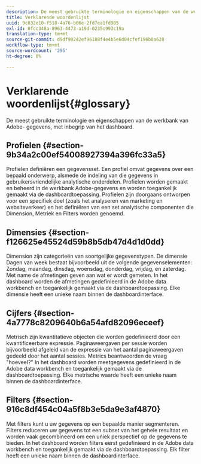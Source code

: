 ```yaml
---
description: De meest gebruikte terminologie en eigenschappen van de werkbank van Adobe- gegevens, met inbegrip van het dashboard.
title: Verklarende woordenlijst
uuid: 9c832e10-f518-4a76-b06e-2fd7ea1fd985
exl-id: 0fcc348a-8963-4473-a19d-0235c993c19a
translation-type: tm+mt
source-git-commit: d9df90242ef96188f4e4b5e6d04cfef196b0a628
workflow-type: tm+mt
source-wordcount: '295'
ht-degree: 0%

---
```


# Verklarende woordenlijst{#glossary}

De meest gebruikte terminologie en eigenschappen van de werkbank van Adobe- gegevens, met inbegrip van het dashboard.

## Profielen {#section-9b34a2c00ef54008927394a396fc33a5}

Profielen definiëren een gegevensset. Een profiel omvat gegevens over een bepaald onderwerp, alsmede de indeling van die gegevens in gebruikersvriendelijke analytische onderdelen. Profielen worden gemaakt en beheerd in de werkbank Adobe-gegevens en worden toegankelijk gemaakt via de dashboardtoepassing. Profielen zijn doorgaans ontworpen voor een specifiek doel (zoals het analyseren van marketing en websiteverkeer) en het definiëren van een set analytische componenten die Dimension, Metriek en Filters worden genoemd.

## Dimensies {#section-f126625e45524d59b8b5db47d4d1d0dd}

Dimension zijn categorieën van soortgelijke gegevenstypen. De dimensie Dagen van week bestaat bijvoorbeeld uit de volgende gegevenselementen: Zondag, maandag, dinsdag, woensdag, donderdag, vrijdag, en zaterdag. Met name de afmetingen geven aan wat er wordt gemeten. In het dashboard worden de afmetingen gedefinieerd in de Adobe data workbench en toegankelijk gemaakt via de dashboardtoepassing. Elke dimensie heeft een unieke naam binnen de dashboardinterface.

## Cijfers {#section-4a7778c8209640b6a54afd82096eceef}

Metrisch zijn kwantitatieve objecten die worden gedefinieerd door een kwantificeerbare expressie. Paginaweergaven per sessie worden bijvoorbeeld afgeleid van de expressie van het aantal paginaweergaven gedeeld door het aantal sessies. Metrics beantwoorden de vraag &quot;hoeveel?&quot; In het dashboard worden meetgegevens gedefinieerd in de Adobe data workbench en toegankelijk gemaakt via de dashboardtoepassing. Elke metrische waarde heeft een unieke naam binnen de dashboardinterface.

## Filters {#section-916c8df454c04a5f8b3e5da9e3af4870}

Met filters kunt u uw gegevens op een bepaalde manier segmenteren. Filters reduceren uw gegevens tot een subset van het gehele resultaat en worden vaak gecombineerd om een uniek perspectief op de gegevens te bieden. In het dashboard worden filters eerst gedefinieerd in de Adobe data workbench en toegankelijk gemaakt via de dashboardtoepassing. Elk filter heeft een unieke naam binnen de dashboardinterface.

